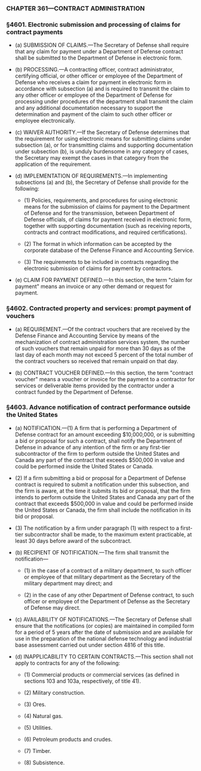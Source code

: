 ### **CHAPTER 361—CONTRACT ADMINISTRATION**

### §4601. Electronic submission and processing of claims for contract payments
* (a) SUBMISSION OF CLAIMS.—The Secretary of Defense shall require that any claim for payment under a Department of Defense contract shall be submitted to the Department of Defense in electronic form.

* (b) PROCESSING.—A contracting officer, contract administrator, certifying official, or other officer or employee of the Department of Defense who receives a claim for payment in electronic form in accordance with subsection (a) and is required to transmit the claim to any other officer or employee of the Department of Defense for processing under procedures of the department shall transmit the claim and any additional documentation necessary to support the determination and payment of the claim to such other officer or employee electronically.

* (c) WAIVER AUTHORITY.—If the Secretary of Defense determines that the requirement for using electronic means for submitting claims under subsection (a), or for transmitting claims and supporting documentation under subsection (b), is unduly burdensome in any category of cases, the Secretary may exempt the cases in that category from the application of the requirement.

* (d) IMPLEMENTATION OF REQUIREMENTS.—In implementing subsections (a) and (b), the Secretary of Defense shall provide for the following:

  * (1) Policies, requirements, and procedures for using electronic means for the submission of claims for payment to the Department of Defense and for the transmission, between Department of Defense officials, of claims for payment received in electronic form, together with supporting documentation (such as receiving reports, contracts and contract modifications, and required certifications).

  * (2) The format in which information can be accepted by the corporate database of the Defense Finance and Accounting Service.

  * (3) The requirements to be included in contracts regarding the electronic submission of claims for payment by contractors.


* (e) CLAIM FOR PAYMENT DEFINED.—In this section, the term "claim for payment" means an invoice or any other demand or request for payment.

### §4602. Contracted property and services: prompt payment of vouchers
* (a) REQUIREMENT.—Of the contract vouchers that are received by the Defense Finance and Accounting Service by means of the mechanization of contract administration services system, the number of such vouchers that remain unpaid for more than 30 days as of the last day of each month may not exceed 5 percent of the total number of the contract vouchers so received that remain unpaid on that day.

* (b) CONTRACT VOUCHER DEFINED.—In this section, the term "contract voucher" means a voucher or invoice for the payment to a contractor for services or deliverable items provided by the contractor under a contract funded by the Department of Defense.

### §4603. Advance notification of contract performance outside the United States
* (a) NOTIFICATION.—(1) A firm that is performing a Department of Defense contract for an amount exceeding $10,000,000, or is submitting a bid or proposal for such a contract, shall notify the Department of Defense in advance of any intention of the firm or any first-tier subcontractor of the firm to perform outside the United States and Canada any part of the contract that exceeds $500,000 in value and could be performed inside the United States or Canada.

* (2) If a firm submitting a bid or proposal for a Department of Defense contract is required to submit a notification under this subsection, and the firm is aware, at the time it submits its bid or proposal, that the firm intends to perform outside the United States and Canada any part of the contract that exceeds $500,000 in value and could be performed inside the United States or Canada, the firm shall include the notification in its bid or proposal.

* (3) The notification by a firm under paragraph (1) with respect to a first-tier subcontractor shall be made, to the maximum extent practicable, at least 30 days before award of the subcontract.

* (b) RECIPIENT OF NOTIFICATION.—The firm shall transmit the notification—

  * (1) in the case of a contract of a military department, to such officer or employee of that military department as the Secretary of the military department may direct; and

  * (2) in the case of any other Department of Defense contract, to such officer or employee of the Department of Defense as the Secretary of Defense may direct.


* (c) AVAILABILITY OF NOTIFICATIONS.—The Secretary of Defense shall ensure that the notifications (or copies) are maintained in compiled form for a period of 5 years after the date of submission and are available for use in the preparation of the national defense technology and industrial base assessment carried out under section 4816 of this title.

* (d) INAPPLICABILITY TO CERTAIN CONTRACTS.—This section shall not apply to contracts for any of the following:

  * (1) Commercial products or commercial services (as defined in sections 103 and 103a, respectively, of title 41).

  * (2) Military construction.

  * (3) Ores.

  * (4) Natural gas.

  * (5) Utilities.

  * (6) Petroleum products and crudes.

  * (7) Timber.

  * (8) Subsistence.
